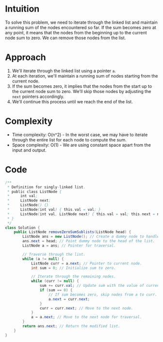 # Intuition
To solve this problem, we need to iterate through the linked list and maintain a running sum of the nodes encountered so far. If the sum becomes zero at any point, it means that the nodes from the beginning up to the current node sum to zero. We can remove those nodes from the list.

# Approach
1. We'll iterate through the linked list using a pointer `a`.
2. At each iteration, we'll maintain a running sum of nodes starting from the current node.
3. If the sum becomes zero, it implies that the nodes from the start up to the current node sum to zero. We'll skip those nodes by adjusting the `next` pointers accordingly.
4. We'll continue this process until we reach the end of the list.

# Complexity
- Time complexity: O(n^2) - In the worst case, we may have to iterate through the entire list for each node to compute the sum.
- Space complexity: O(1) - We are using constant space apart from the input and output.

# Code
```java
/**
 * Definition for singly-linked list.
 * public class ListNode {
 *     int val;
 *     ListNode next;
 *     ListNode() {}
 *     ListNode(int val) { this.val = val; }
 *     ListNode(int val, ListNode next) { this.val = val; this.next = next; }
 * }
 */
class Solution {
    public ListNode removeZeroSumSublists(ListNode head) {
        ListNode ans = new ListNode(); // Create a dummy node to handle edge cases.
        ans.next = head; // Point dummy node to the head of the list.
        ListNode a = ans; // Pointer for traversal.

        // Traverse through the list.
        while (a != null) {
            ListNode curr = a.next; // Pointer to current node.
            int sum = 0; // Initialize sum to zero.

            // Iterate through the remaining nodes.
            while (curr != null) {
                sum += curr.val; // Update sum with the value of current node.
                if (sum == 0) {
                    // If sum becomes zero, skip nodes from a to curr.
                    a.next = curr.next;
                }
                curr = curr.next; // Move to the next node.
            }
            a = a.next; // Move to the next node for traversal.
        }
        return ans.next; // Return the modified list.
    }
}
